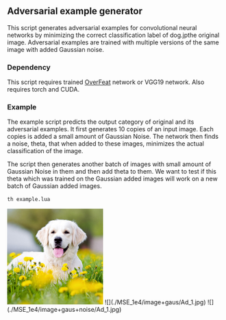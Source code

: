 ## Adversarial example generator

This script generates adversarial examples for convolutional neural networks
by minimizing the correct classification label of dog.jpthe original image. Adversarial
examples are trained with multiple versions of the same image with added Gaussian
noise.


### Dependency

This script requires trained [OverFeat](https://github.com/sermanet/OverFeat) network 
or VGG19 network. Also requires torch and CUDA.


### Example

The example script predicts the output category of original and its adversarial examples.
It first generates 10 copies of an input image. Each copies is added a small amount of 
Gaussian Noise. The network then finds a noise, theta, that when added to these images,
minimizes the actual classification of the image.

The script then generates another batch of images with small amount of Gaussian Noise
in them and then add theta to them. We want to test if this theta which was trained
on the Gaussian added images will work on a new batch of Gaussian added images.
```bash
th example.lua
```
<img src="dog.jpg" width="224">
![](./MSE_1e4/image+gaus/Ad_1.jpg)
![](./MSE_1e4/image+gaus+noise/Ad_1.jpg)
